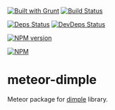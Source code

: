 [![Built with Grunt](https://cdn.gruntjs.com/builtwith.png)](http://gruntjs.com/)
[![Build Status](https://drone.io/github.com/sergeyt/meteor-dimple/status.png)](https://drone.io/github.com/sergeyt/meteor-dimple/latest)

[![Deps Status](https://david-dm.org/sergeyt/meteor-dimple.png)](https://david-dm.org/sergeyt/meteor-dimple)
[![DevDeps Status](https://david-dm.org/sergeyt/meteor-dimple/dev-status.png)](https://david-dm.org/sergeyt/meteor-dimple#info=devDependencies)

[![NPM version](https://badge.fury.io/js/meteor-dimple.png)](http://badge.fury.io/js/meteor-dimple)

[![NPM](https://nodei.co/npm/meteor-dimple.png?downloads=true&stars=true)](https://nodei.co/npm/meteor-dimple/)

# meteor-dimple

Meteor package for [dimple](http://dimplejs.org/) library.
